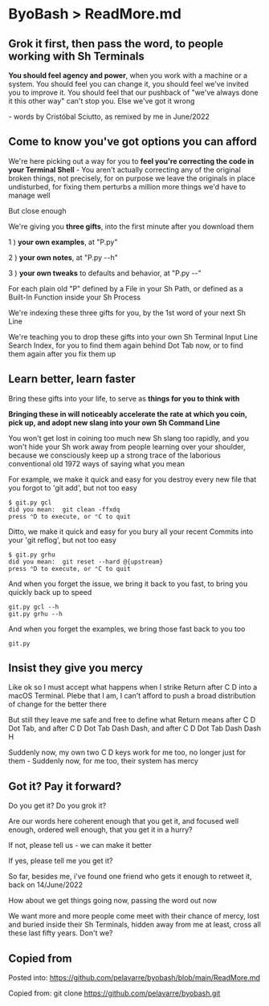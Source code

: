 # ByoBash > ReadMore.md

## Grok it first, then pass the word, to people working with Sh Terminals

**You should feel agency and power**, when you work with a machine or a system.
You should feel you can change it, you should feel we've invited you to improve it.
You should feel that our pushback of "we've always done it this other way" can't stop you.
Else we've got it wrong

\- words by Cristóbal Sciutto, as remixed by me in June/2022

## Come to know you've got options you can afford

We're here picking out a way for you to **feel you're correcting the code in your Terminal Shell** - You aren't actually correcting any of the original broken things, not precisely, for on purpose we leave the originals in place undisturbed, for fixing them perturbs a million more things we'd have to manage well

But close enough

We're giving you **three gifts**, into the first minute after you download them

1 ) **your own examples**, at "P.py"

2 ) **your own notes**, at "P.py --h"

3 ) **your own tweaks** to defaults and behavior, at "P.py --"

For each plain old "P" defined by a File in your Sh Path, or defined as a Built-In Function inside your Sh Process

We're indexing these three gifts for you, by the 1st word of your next Sh Line

We're teaching you to drop these gifts into your own Sh Terminal Input Line Search Index, for you to find them again behind Dot Tab now, or to find them again after you fix them up

## Learn better, learn faster

Bring these gifts into your life, to serve as **things for you to think with**

**Bringing these in will noticeably accelerate the rate at which
you coin, pick up, and adopt new slang into your own Sh Command Line**

You won't get lost in coining too much new Sh slang too rapidly, and
you won't hide your Sh work away from people learning over your shoulder,
because we consciously keep up a strong trace of the laborious conventional old 1972 ways of saying what you mean

For example,
we make it quick and easy for you destroy every new file that you forgot to 'git add',
but not too easy

    $ git.py gcl
    did you mean:  git clean -ffxdq
    press ⌃D to execute, or ⌃C to quit

Ditto,
we make it quick and easy for you bury all your recent Commits into your 'git reflog',
but not too easy

    $ git.py grhu
    did you mean:  git reset --hard @{upstream}
    press ⌃D to execute, or ⌃C to quit

And when you forget the issue, we bring it back to you fast,
to bring you quickly back up to speed

    git.py gcl --h
    git.py grhu --h

And when you forget the examples, we bring those fast back to you too

    git.py

## Insist they give you mercy

Like ok so I must accept what happens when I strike Return after C D into a macOS Terminal.
Plebe that I am, I can't afford to push a broad distribution of change for the better there

But still they leave me safe and free to define what Return means after C D Dot Tab, and
after C D Dot Tab Dash Dash, and
after C D Dot Tab Dash Dash H

Suddenly now, my own two C D keys work for me too, no longer just for them - Suddenly now, for me too, their system has mercy

## Got it? Pay it forward?

Do you get it? Do you grok it?

Are our words here coherent enough that you get it, and focused well enough, ordered well enough, that you get it in a hurry?

If not, please tell us - we can make it better

If yes, please tell me you get it?

So far, besides me, i've found one friend who gets it enough to retweet it, back on 14/June/2022

How about we get things going now, passing the word out now

We want more and more people come meet with their chance of mercy,
lost and buried inside their Sh Terminals,
hidden away from me at least,
cross all these last fifty years.
Don't we?

## Copied from

Posted into:  https://github.com/pelavarre/byobash/blob/main/ReadMore.md

Copied from:  git clone https://github.com/pelavarre/byobash.git
